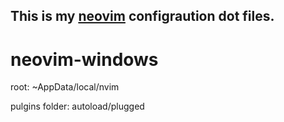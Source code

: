 ## This is my [neovim](https://github.com/neovim/neovim) configraution dot files.

# neovim-windows
root: ~AppData/local/nvim

pulgins folder: autoload/plugged
